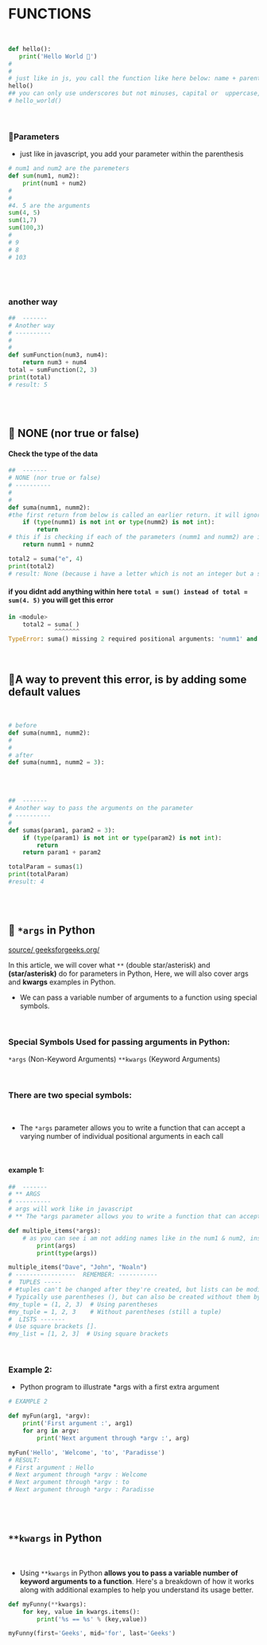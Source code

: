 # FUNCTIONS

```python


def hello():
   print('Hello World 🍰')
#
#
# just like in js, you call the function like here below: name + parentheses
hello()
## you can only use underscores but not minuses, capital or  uppercase, only lowercase
# hello_world()
```

<br>

### 🍭Parameters

- just like in javascript, you add your parameter within the parenthesis

```python
# num1 and num2 are the paremeters
def sum(num1, num2):
    print(num1 + num2)
#
#
#4. 5 are the arguments
sum(4, 5)
sum(1,7)
sum(100,3)
#
# 9
# 8
# 103

```

<br>
<br>

### another way

```python
##  -------
# Another way
# ----------
#
#
def sumFunction(num3, num4):
    return num3 + num4
total = sumFunction(2, 3)
print(total)
# result: 5
```

<br>
<br>

## 🍭 NONE (nor true or false)

#### Check the type of the data

```python
##  -------
# NONE (nor true or false)
# ----------
#
#
def suma(numm1, numm2):
#the first return from below is called an earlier return. it will ignore the second return
    if (type(numm1) is not int or type(numm2) is not int):
        return
# this if is checking if each of the parameters (numm1 and numm2) are integers, but as you can see i purposely added a letter to get an error
    return numm1 + numm2

total2 = suma("e", 4)
print(total2)
# result: None (because i have a letter which is not an integer but a string)
```

#### if you didnt add anything within here `total = sum() instead of total = sum(4. 5)` you will get this error

```python
in <module>
    total2 = suma( )
             ^^^^^^^
TypeError: suma() missing 2 required positional arguments: 'numm1' and 'numm2'
```

<br>

## 🍭A way to prevent this error, is by adding some **default values**

<br>

```python
# before
def suma(numm1, numm2):
#
#
# after
def suma(numm1, numm2 = 3):
```

<br>
<br>

```python
##  -------
# Another way to pass the arguments on the parameter
# ----------
#
def sumas(param1, param2 = 3):
    if (type(param1) is not int or type(param2) is not int):
        return
    return param1 + param2

totalParam = sumas(1)
print(totalParam)
#result: 4
```

<br>
<br>

## 🍭 `*args` in Python

[source/ geeksforgeeks.org/](https://www.geeksforgeeks.org/args-kwargs-python/)

In this article, we will cover what `**` (double star/asterisk) and **(star/asterisk)** do for parameters in Python, Here, we will also cover args and **kwargs** examples in Python.

- We can pass a variable number of arguments to a function using special symbols.

<br>

### Special Symbols Used for passing arguments in Python:

`*args` (Non-Keyword Arguments)
`**kwargs` (Keyword Arguments)

<br>

### There are two special symbols:

<br>

- The `*args` parameter allows you to write a function that can accept a varying number of individual positional arguments in each call

<br>

#### example 1:

```python
##  -------
# ** ARGS
# ----------
# args will work like in javascript
# ** The *args parameter allows you to write a function that can accept a varying number of individual positional arguments in each call

def multiple_items(*args):
    # as you can see i am not adding names like in the num1 & num2, instead i grab the various values within the multiple_items("Dave"...
        print(args)
        print(type(args))

multiple_items("Dave", "John", "Noaln")
# -----------------  REMEMBER: -----------
#  TUPLES -----
# #tuples can't be changed after they're created, but lists can be modified
# Typically use parentheses (), but can also be created without them by simply separating items with commas.
#my_tuple = (1, 2, 3)  # Using parentheses
#my_tuple = 1, 2, 3    # Without parentheses (still a tuple)
#  LISTS -------
# Use square brackets [].
#my_list = [1, 2, 3]  # Using square brackets
```

<br>

### Example 2:

- Python program to illustrate \*args with a first extra argument

```python
# EXAMPLE 2

def myFun(arg1, *argv):
    print('First argument :', arg1)
    for arg in argv:
        print('Next argument through *argv :', arg)

myFun('Hello', 'Welcome', 'to', 'Paradisse')
# RESULT:
# First argument : Hello
# Next argument through *argv : Welcome
# Next argument through *argv : to
# Next argument through *argv : Paradisse


```

<br>
<br>

## `**kwargs` in Python

<br>

- Using `**kwargs` in Python **allows you to pass a variable number of keyword arguments to a function**. Here's a breakdown of how it works along with additional examples to help you understand its usage better.

```python
def myFunny(**kwargs):
    for key, value in kwargs.items():
        print('%s == %s' % (key,value))

myFunny(first='Geeks', mid='for', last='Geeks')
```
